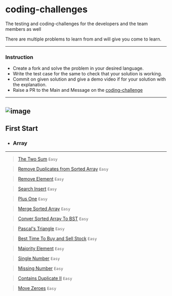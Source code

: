 # coding-challenges
The testing and coding-challenges for the developers and the team members as well


There are multiple problems to learn from and will give you come to learn.

---
### Instruction
- Create a fork and solve the problem in your desired language.
- Write the test case for the same to check that your solution is working.
- Commit on given solution and give a demo video if for your solution with the explanation.
- Raise a PR to the Main and Message on the [coding-challenge](https://discord.com/channels/958310102400643102/1048154769753124904)

---
![image](https://user-images.githubusercontent.com/34570078/222136389-3c2610bd-d116-43f5-939d-1a09b8a8bf57.png)
---

## First Start

 * ### Array
  ---

  >  [The Two Sum](./array/twoSum/README.md) `Easy`

  >  [Remove Duplicates from Sorted Array](./array/removeDuplicates/READEME.md) `Easy`

  > [Remove Element](./array/removeElement/README.md) `Easy`

  > [Search Insert](./array/searchInsert/README.md) `Easy`

  > [Plus One](./array/plusOne/README.MD) `Easy`

  > [Merge Sorted Array](./array/mergeSortedArray/README.md) `Easy`

  > [Conver Sorted Array To BST](./array/convertSortedArray/README.md) `Easy`

  > [Pascal's Triangle](./array/pascalTriangleI/README.md) `Easy`

  > [Best Time To Buy and Sell Stock](./array/bestBuyAndSellStock/README.md) `Easy`

  > [Majority Element](./array/majorityElement/README.md) `Easy`

  > [Single Number](./array/singleNumber/README.md) `Easy`

  > [Missing Number](./array/missingNumber/README.md) `Easy`

  > [Contains Duplicate II](./array/containsDuplicate/README.md) `Easy`

  > [Move Zeroes](./array/moveZeroes/README.md) `Easy`
